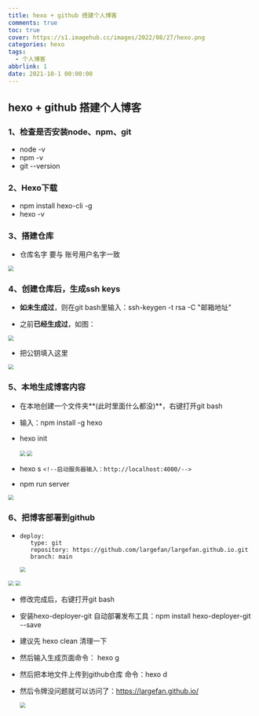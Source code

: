 ```yaml
---
title: hexo + github 搭建个人博客
comments: true
toc: true
cover: https://s1.imagehub.cc/images/2022/08/27/hexo.png
categories: hexo
tags:
  - 个人博客
abbrlink: 1
date: 2021-10-1 00:00:00
---
```


## hexo + github 搭建个人博客

### 1、检查是否安装node、npm、git

* node -v
* npm -v
* git --version

### 2、Hexo下载

* npm install hexo-cli -g
* hexo -v

### 3、搭建仓库

* 仓库名字 要与 账号用户名字一致

<img src="https://img-blog.csdnimg.cn/85702601d6cd4ed093b7eef6009c60f7.png" style="zoom:67%;"/>

### 4、创建仓库后，生成ssh keys

* **如未生成过**，则在git bash里输入：ssh-keygen -t rsa -C "邮箱地址"

* 之前**已经生成过**，如图：

<img src="https://img-blog.csdnimg.cn/ff0082f6bba944ac81011df43ac303ec.png" style="zoom:67%;"/>

* 把公钥填入这里

<img src="https://img-blog.csdnimg.cn/94ff923ac6204a1ab24d7215af3ce6cc.png" style="zoom:67%;"/>

### 5、本地生成博客内容

* 在本地创建一个文件夹**(此时里面什么都没)**，右键打开git bash

* 输入：npm install -g hexo   <!--意思是安装hexo-->

* hexo init  <!--初始化后里面出现躯壳 如图-->

  <img src="https://img-blog.csdnimg.cn/a09175981787444cbc16083a6ca365bd.png" style="zoom:67%;"/>

  <img src="https://img-blog.csdnimg.cn/46311117c2ad4b5c8fac4602fdfd71a5.png" style="zoom:67%;"/>

* hexo s `<!--启动服务器输入：http://localhost:4000/-->`

* npm run server <!--启动本地服务器-->

<img src="https://img-blog.csdnimg.cn/68e484438dd64bce80c22933481deb7a.png" style="zoom:67%;"/>

### 6、把博客部署到github

* ```
  deploy:
     type: git
     repository: https://github.com/largefan/largefan.github.io.git
     branch: main
  ```

  

  <img src="https://img-blog.csdnimg.cn/dcd838b45e374dc3b67781c30c4e59ee.png" style="zoom:67%;"/>

<img src="https://img-blog.csdnimg.cn/930a94ed832d406eb7202a19f9273399.png" style="zoom:67%;"/>

<img src="https://img-blog.csdnimg.cn/7301aa70bc8a439f8ac62d5b023f9e2b.png" style="zoom:67%;"/>

* 修改完成后，右键打开git bash

* 安装hexo-deployer-git 自动部署发布工具：npm install hexo-deployer-git --save

* 建议先 hexo clean 清理一下

* 然后输入生成页面命令： hexo g

* 然后把本地文件上传到github仓库 命令：hexo d

* 然后令牌没问题就可以访问了：https://largefan.github.io/

  <img src="https://img-blog.csdnimg.cn/3857a5af8a48483388b66305f54aadde.png" style="zoom:67%;"/>
